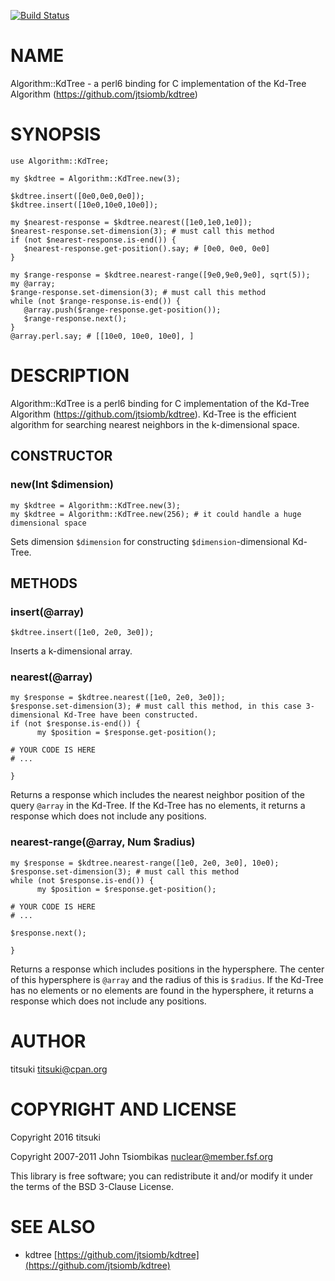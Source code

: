 [![Build Status](https://travis-ci.org/titsuki/p6-Algorithm-KdTree.svg?branch=master)](https://travis-ci.org/titsuki/p6-Algorithm-KdTree)

NAME
====

Algorithm::KdTree - a perl6 binding for C implementation of the Kd-Tree Algorithm (https://github.com/jtsiomb/kdtree)

SYNOPSIS
========

    use Algorithm::KdTree;

    my $kdtree = Algorithm::KdTree.new(3);

    $kdtree.insert([0e0,0e0,0e0]);
    $kdtree.insert([10e0,10e0,10e0]);

    my $nearest-response = $kdtree.nearest([1e0,1e0,1e0]);
    $nearest-response.set-dimension(3); # must call this method
    if (not $nearest-response.is-end()) {
       $nearest-response.get-position().say; # [0e0, 0e0, 0e0]
    }

    my $range-response = $kdtree.nearest-range([9e0,9e0,9e0], sqrt(5));
    my @array;
    $range-response.set-dimension(3); # must call this method
    while (not $range-response.is-end()) {
       @array.push($range-response.get-position());
       $range-response.next();
    }
    @array.perl.say; # [[10e0, 10e0, 10e0], ]

DESCRIPTION
===========

Algorithm::KdTree is a perl6 binding for C implementation of the Kd-Tree Algorithm (https://github.com/jtsiomb/kdtree). Kd-Tree is the efficient algorithm for searching nearest neighbors in the k-dimensional space.

CONSTRUCTOR
-----------

### new(Int $dimension)

    my $kdtree = Algorithm::KdTree.new(3);
    my $kdtree = Algorithm::KdTree.new(256); # it could handle a huge dimensional space

Sets dimension `$dimension` for constructing `$dimension`-dimensional Kd-Tree.

METHODS
-------

### insert(@array)

    $kdtree.insert([1e0, 2e0, 3e0]);

Inserts a k-dimensional array.

### nearest(@array)

    my $response = $kdtree.nearest([1e0, 2e0, 3e0]);
    $response.set-dimension(3); # must call this method, in this case 3-dimensional Kd-Tree have been constructed.
    if (not $response.is-end()) {
	      my $position = $response.get-position();

    # YOUR CODE IS HERE
    # ...

    }

Returns a response which includes the nearest neighbor position of the query `@array` in the Kd-Tree. If the Kd-Tree has no elements, it returns a response which does not include any positions.

### nearest-range(@array, Num $radius)

    my $response = $kdtree.nearest-range([1e0, 2e0, 3e0], 10e0);
    $response.set-dimension(3); # must call this method
    while (not $response.is-end()) {
	      my $position = $response.get-position();

    # YOUR CODE IS HERE
    # ...

    $response.next();

    }

Returns a response which includes positions in the hypersphere. The center of this hypersphere is `@array` and the radius of this is `$radius`. If the Kd-Tree has no elements or no elements are found in the hypersphere, it returns a response which does not include any positions.

AUTHOR
======

titsuki <titsuki@cpan.org>

COPYRIGHT AND LICENSE
=====================

Copyright 2016 titsuki

Copyright 2007-2011 John Tsiombikas <nuclear@member.fsf.org>

This library is free software; you can redistribute it and/or modify it under the terms of the BSD 3-Clause License.

SEE ALSO
========

  * kdtree [https://github.com/jtsiomb/kdtree](https://github.com/jtsiomb/kdtree)
